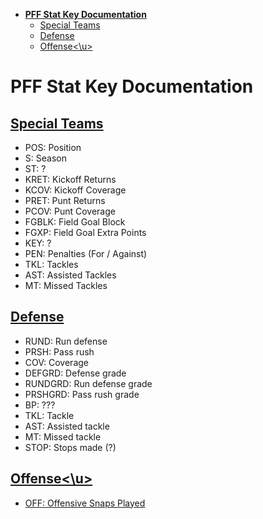 - [**PFF Stat Key Documentation**](#pff-stat-key-documentation)
  - [Special Teams](#special-teams)
  - [Defense](#defense)
  - [Offense\<\\u\>](#offenseu)
# **PFF Stat Key Documentation**
## <u>Special Teams</u>
- POS: Position
- S: Season
- ST: ?
- KRET: Kickoff Returns
- KCOV: Kickoff Coverage
- PRET: Punt Returns
- PCOV: Punt Coverage
- FGBLK: Field Goal Block
- FGXP: Field Goal Extra Points
- KEY: ?
- PEN: Penalties (For / Against)
- TKL: Tackles
- AST: Assisted Tackles
- MT: Missed Tackles

## <u>Defense</u>
- RUND: Run defense
- PRSH: Pass rush
- COV: Coverage
- DEFGRD: Defense grade
- RUNDGRD: Run defense grade
- PRSHGRD: Pass rush grade
- BP: ???
- TKL: Tackle
- AST: Assisted tackle
- MT: Missed tackle
- STOP: Stops made (?)

## <u>Offense<\u>
- OFF: Offensive Snaps Played
